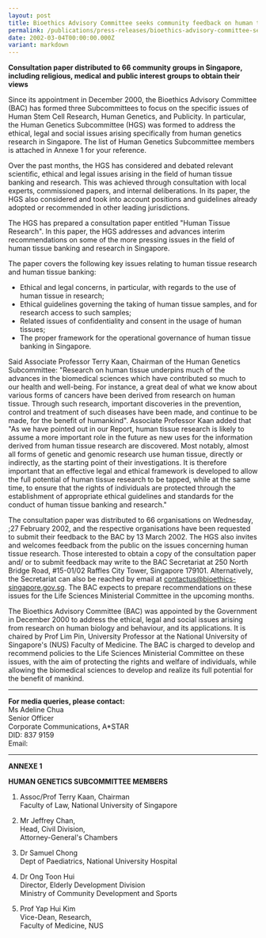 ```yaml
---
layout: post
title: Bioethics Advisory Committee seeks community feedback on human tissue research
permalink: /publications/press-releases/bioethics-advisory-committee-seeks-community-feedback-on-human-tissue-research/
date: 2002-03-04T00:00:00.000Z
variant: markdown
---
```

**Consultation paper distributed to 66 community groups in Singapore, including religious, medical and public interest groups to obtain their views**

Since its appointment in December 2000, the Bioethics Advisory Committee (BAC) has formed three Subcommittees to focus on the specific issues of Human Stem Cell Research, Human Genetics, and Publicity. In particular, the Human Genetics Subcommittee (HGS) was formed to address the ethical, legal and social issues arising specifically from human genetics research in Singapore. The list of Human Genetics Subcommittee members is attached in Annexe 1 for your reference.

Over the past months, the HGS has considered and debated relevant scientific, ethical and legal issues arising in the field of human tissue banking and research. This was achieved through consultation with local experts, commissioned papers, and internal deliberations. In its paper, the HGS also considered and took into account positions and guidelines already adopted or recommended in other leading jurisdictions.

The HGS has prepared a consultation paper entitled "Human Tissue Research". In this paper, the HGS addresses and advances interim recommendations on some of the more pressing issues in the field of human tissue banking and research in Singapore.

The paper covers the following key issues relating to human tissue research and human tissue banking:
- Ethical and legal concerns, in particular, with regards to the use of human tissue in research;
- Ethical guidelines governing the taking of human tissue samples, and for research access to such samples;
- Related issues of confidentiality and consent in the usage of human tissues;
- The proper framework for the operational governance of human tissue banking in Singapore. 

Said Associate Professor Terry Kaan, Chairman of the Human Genetics Subcommittee: "Research on human tissue underpins much of the advances in the biomedical sciences which have contributed so much to our health and well-being. For instance, a great deal of what we know about various forms of cancers have been derived from research on human tissue. Through such research, important discoveries in the prevention, control and treatment of such diseases have been made, and continue to be made, for the benefit of humankind". Associate Professor Kaan added that "As we have pointed out in our Report, human tissue research is likely to assume a more important role in the future as new uses for the information derived from human tissue research are discovered. Most notably, almost all forms of genetic and genomic research use human tissue, directly or indirectly, as the starting point of their investigations. It is therefore important that an effective legal and ethical framework is developed to allow the full potential of human tissue research to be tapped, while at the same time, to ensure that the rights of individuals are protected through the establishment of appropriate ethical guidelines and standards for the conduct of human tissue banking and research."

The consultation paper was distributed to 66 organisations on Wednesday, ;27 February 2002, and the respective organisations have been requested to submit their feedback to the BAC by 13 March 2002. The HGS also invites and welcomes feedback from the public on the issues concerning human tissue research. Those interested to obtain a copy of the consultation paper and/ or to submit feedback may write to the BAC Secretariat at 250 North Bridge Road, #15-01/02 Raffles City Tower, Singapore 179101. Alternatively, the Secretariat can also be reached by email at contactus@bioethics-singapore.gov.sg. The BAC expects to prepare recommendations on these issues for the Life Sciences Ministerial Committee in the upcoming months.

The Bioethics Advisory Committee (BAC) was appointed by the Government in December 2000 to address the ethical, legal and social issues arising from research on human biology and behaviour, and its applications. It is chaired by Prof Lim Pin, University Professor at the National University of Singapore's (NUS) Faculty of Medicine. The BAC is charged to develop and recommend policies to the Life Sciences Ministerial Committee on these issues, with the aim of protecting the rights and welfare of individuals, while allowing the biomedical sciences to develop and realize its full potential for the benefit of mankind.

---

**For media queries, please contact:**
<br>Ms Adeline Chua
<br>Senior Officer
<br>Corporate Communications, A*STAR
<br>DID: 837 9159
<br>Email: 

---

**ANNEXE 1**

**HUMAN GENETICS SUBCOMMITTEE MEMBERS**

1. Assoc/Prof Terry Kaan, Chairman
<br>Faculty of Law, National University of Singapore

2. Mr Jeffrey Chan,
<br>Head, Civil Division,
<br>Attorney-General's Chambers

3. Dr Samuel Chong
<br>Dept of Paediatrics, National University Hospital

4. Dr Ong Toon Hui
<br>Director, Elderly Development Division
<br>Ministry of Community Development and Sports

5. Prof Yap Hui Kim
<br>Vice-Dean, Research,
<br>Faculty of Medicine, NUS